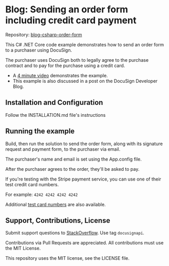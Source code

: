# Blog: Sending an order form including credit card payment  

Repository: [blog-csharp-order-form](https://github.com/docusign/blog-csharp-order-form)

This C# .NET Core code example demonstrates how to send an
order form to a purchaser using DocuSign.

The purchaser uses DocuSign both to legally agree to the
purchase contract and to pay for the purchase using a credit
card.

* A [4 minute video](https://docusigninc.box.com/s/013ktszmj5bphyiukypmknz250wmu5zd)
  demonstrates the example.
* This example is also discussed in a post on the
  DocuSign Developer Blog.

## Installation and Configuration

Follow the INSTALLATION.md file's instructions

## Running the example

Build, then run the solution to send the order form,
along with its signature request and payment form,
to the purchaser via email.

The purchaser's name and email is set using the App.config file.

After the purchaser agrees to the order, they'll be asked to pay.

If you're testing with the Stripe payment service, you can use
one of their test credit card numbers.

For example: `4242 4242 4242 4242` 

Additional
[test card numbers](https://stripe.com/docs/testing#cards)
are also available.

## Support, Contributions, License

Submit support questions to [StackOverflow](https://stackoverflow.com). Use tag `docusignapi`.

Contributions via Pull Requests are appreciated.
All contributions must use the MIT License.

This repository uses the MIT license, see the
LICENSE file.
